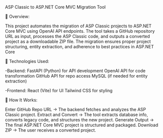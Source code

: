 ASP Classic to ASP.NET Core MVC Migration Tool

📌 Overview:

This project automates the migration of ASP Classic projects to ASP.NET Core MVC using OpenAI API endpoints. 
The tool takes a GitHub repository URL as input, processes the ASP Classic code, and outputs a converted project as a downloadable ZIP file. 
The migration ensures proper project structuring, entity extraction, and adherence to best practices in ASP.NET Core


🔧 Technologies Used:

-Backend:
FastAPI (Python) for API development
OpenAI API for code transformation
GitHub API for repo access
MySQL (if needed for entity extraction)

-Frontend:
React (Vite) for UI
Tailwind CSS for styling


🎯 How It Works:

Enter GitHub Repo URL → The backend fetches and analyzes the ASP Classic project.
Extract and Convert → The tool extracts database info, converts legacy code, and structures the new project.
Generate Output → The final ASP.NET Core MVC project is structured and packaged.
Download ZIP → The user receives a converted project.
